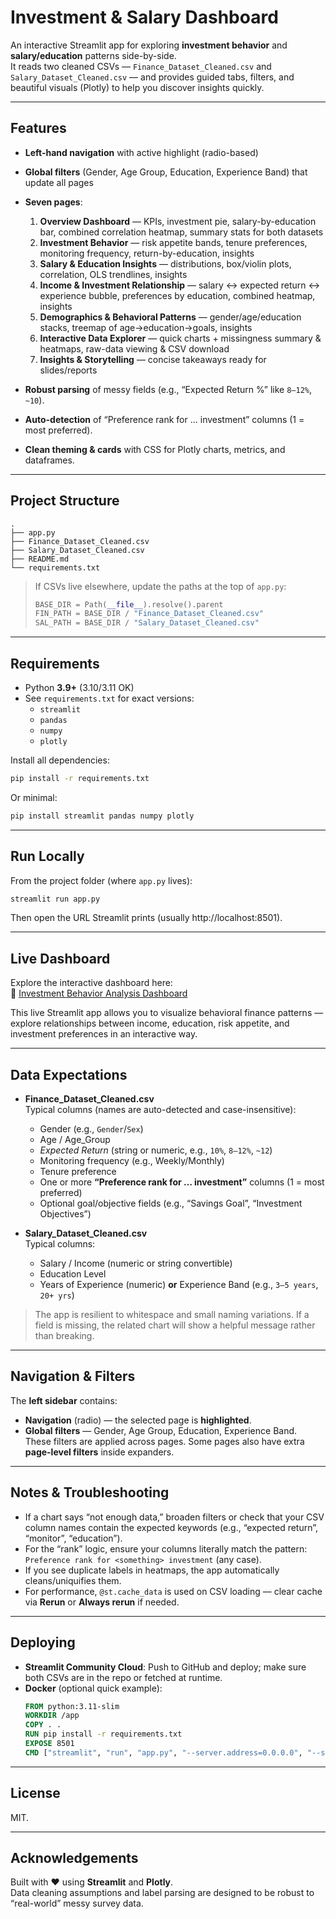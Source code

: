 # Investment & Salary Dashboard

An interactive Streamlit app for exploring **investment behavior** and **salary/education** patterns side-by-side.  
It reads two cleaned CSVs — `Finance_Dataset_Cleaned.csv` and `Salary_Dataset_Cleaned.csv` — and provides guided tabs, filters, and beautiful visuals (Plotly) to help you discover insights quickly.

---

## Features

- **Left-hand navigation** with active highlight (radio-based)  
- **Global filters** (Gender, Age Group, Education, Experience Band) that update all pages  
- **Seven pages**:
  1. **Overview Dashboard** — KPIs, investment pie, salary-by-education bar, combined correlation heatmap, summary stats for both datasets  
  2. **Investment Behavior** — risk appetite bands, tenure preferences, monitoring frequency, return-by-education, insights  
  3. **Salary & Education Insights** — distributions, box/violin plots, correlation, OLS trendlines, insights  
  4. **Income & Investment Relationship** — salary ↔ expected return ↔ experience bubble, preferences by education, combined heatmap, insights  
  5. **Demographics & Behavioral Patterns** — gender/age/education stacks, treemap of age→education→goals, insights  
  6. **Interactive Data Explorer** — quick charts + missingness summary & heatmaps, raw-data viewing & CSV download  
  7. **Insights & Storytelling** — concise takeaways ready for slides/reports  

- **Robust parsing** of messy fields (e.g., “Expected Return %” like `8–12%`, `~10`).  
- **Auto-detection** of “Preference rank for … investment” columns (1 = most preferred).  
- **Clean theming & cards** with CSS for Plotly charts, metrics, and dataframes.  

---

## Project Structure

```
.
├── app.py
├── Finance_Dataset_Cleaned.csv
├── Salary_Dataset_Cleaned.csv
├── README.md
└── requirements.txt
```

> If CSVs live elsewhere, update the paths at the top of `app.py`:
>
> ```python
> BASE_DIR = Path(__file__).resolve().parent
> FIN_PATH = BASE_DIR / "Finance_Dataset_Cleaned.csv"
> SAL_PATH = BASE_DIR / "Salary_Dataset_Cleaned.csv"
> ```

---

## Requirements

- Python **3.9+** (3.10/3.11 OK)
- See `requirements.txt` for exact versions:
  - `streamlit`
  - `pandas`
  - `numpy`
  - `plotly`

Install all dependencies:
```bash
pip install -r requirements.txt
```

Or minimal:
```bash
pip install streamlit pandas numpy plotly
```

---

## Run Locally

From the project folder (where `app.py` lives):

```bash
streamlit run app.py
```

Then open the URL Streamlit prints (usually http://localhost:8501).

---

## Live Dashboard

Explore the interactive dashboard here:  
🔗 [Investment Behavior Analysis Dashboard](https://investmentbehavioranalysis-564ucdpvytoeuaejns4wrx.streamlit.app/)

This live Streamlit app allows you to visualize behavioral finance patterns — explore relationships between income, education, risk appetite, and investment preferences in an interactive way.

---

## Data Expectations

- **Finance_Dataset_Cleaned.csv**  
  Typical columns (names are auto-detected and case-insensitive):
  - Gender (e.g., `Gender`/`Sex`)
  - Age / Age_Group
  - *Expected Return* (string or numeric, e.g., `10%`, `8–12%`, `~12`)
  - Monitoring frequency (e.g., Weekly/Monthly)
  - Tenure preference
  - One or more **“Preference rank for … investment”** columns (1 = most preferred)
  - Optional goal/objective fields (e.g., “Savings Goal”, “Investment Objectives”)

- **Salary_Dataset_Cleaned.csv**  
  Typical columns:
  - Salary / Income (numeric or string convertible)
  - Education Level
  - Years of Experience (numeric) **or** Experience Band (e.g., `3–5 years`, `20+ yrs`)

> The app is resilient to whitespace and small naming variations. If a field is missing, the related chart will show a helpful message rather than breaking.

---

## Navigation & Filters

The **left sidebar** contains:
- **Navigation** (radio) — the selected page is **highlighted**.
- **Global filters** — Gender, Age Group, Education, Experience Band.  
  These filters are applied across pages. Some pages also have extra **page-level filters** inside expanders.

---

## Notes & Troubleshooting

- If a chart says “not enough data,” broaden filters or check that your CSV column names contain the expected keywords (e.g., “expected return”, “monitor”, “education”).  
- For the “rank” logic, ensure your columns literally match the pattern:  
  `Preference rank for <something> investment` (any case).  
- If you see duplicate labels in heatmaps, the app automatically cleans/uniquifies them.  
- For performance, `@st.cache_data` is used on CSV loading — clear cache via **Rerun** or **Always rerun** if needed.

---

## Deploying

- **Streamlit Community Cloud**: Push to GitHub and deploy; make sure both CSVs are in the repo or fetched at runtime.  
- **Docker** (optional quick example):
  ```dockerfile
  FROM python:3.11-slim
  WORKDIR /app
  COPY . .
  RUN pip install -r requirements.txt
  EXPOSE 8501
  CMD ["streamlit", "run", "app.py", "--server.address=0.0.0.0", "--server.port=8501"]
  ```

---

## License

MIT.

---

## Acknowledgements

Built with ♥ using **Streamlit** and **Plotly**.  
Data cleaning assumptions and label parsing are designed to be robust to “real-world” messy survey data.
